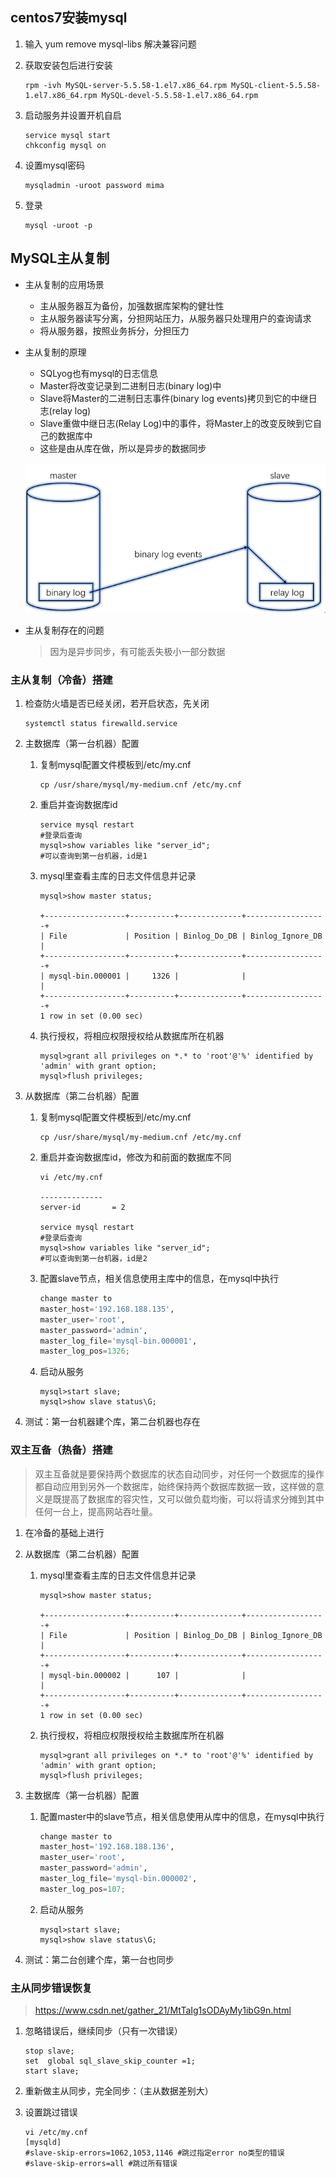 ## centos7安装mysql

1. 输入 yum remove mysql-libs 解决兼容问题

2. 获取安装包后进行安装

   ```shell
   rpm -ivh MySQL-server-5.5.58-1.el7.x86_64.rpm MySQL-client-5.5.58-1.el7.x86_64.rpm MySQL-devel-5.5.58-1.el7.x86_64.rpm
   ```

3. 启动服务并设置开机自启

   ```shell
   service mysql start
   chkconfig mysql on
   ```

4. 设置mysql密码

   ```shell
   mysqladmin -uroot password mima
   ```

5. 登录

   ```shell
   mysql -uroot -p
   ```

   

## MySQL主从复制

+ 主从复制的应用场景

  + 主从服务器互为备份，加强数据库架构的健壮性
  + 主从服务器读写分离，分担网站压力，从服务器只处理用户的查询请求
  + 将从服务器，按照业务拆分，分担压力

+ 主从复制的原理

  + SQLyog也有mysql的日志信息
  + Master将改变记录到二进制日志(binary log)中
  + Slave将Master的二进制日志事件(binary log events)拷贝到它的中继日志(relay log)
  + Slave重做中继日志(Relay Log)中的事件，将Master上的改变反映到它自己的数据库中
  + 这些是由从库在做，所以是异步的数据同步

  ![1587623473979](asserts/1587623473979.png)

+ 主从复制存在的问题

  > 因为是异步同步，有可能丢失极小一部分数据

### 主从复制（冷备）搭建

1. 检查防火墙是否已经关闭，若开启状态，先关闭

   ```shell
   systemctl status firewalld.service
   ```

2. 主数据库（第一台机器）配置

   1. 复制mysql配置文件模板到/etc/my.cnf

      ```shell
      cp /usr/share/mysql/my-medium.cnf /etc/my.cnf
      ```

   2. 重启并查询数据库id

      ```shell
      service mysql restart
      #登录后查询
      mysql>show variables like "server_id";
      #可以查询到第一台机器，id是1
      ```

   3. mysql里查看主库的日志文件信息并记录

      ```shell
      mysql>show master status;
      
      +------------------+----------+--------------+------------------+
      | File             | Position | Binlog_Do_DB | Binlog_Ignore_DB |
      +------------------+----------+--------------+------------------+
      | mysql-bin.000001 |     1326 |              |                  |
      +------------------+----------+--------------+------------------+
      1 row in set (0.00 sec)
      ```

   4. 执行授权，将相应权限授权给从数据库所在机器

      ```shell
      mysql>grant all privileges on *.* to 'root'@'%' identified by 'admin' with grant option;
      mysql>flush privileges;
      ```

3. 从数据库（第二台机器）配置

   1. 复制mysql配置文件模板到/etc/my.cnf

      ```shell
      cp /usr/share/mysql/my-medium.cnf /etc/my.cnf
      ```

   2. 重启并查询数据库id，修改为和前面的数据库不同

      ```shell
      vi /etc/my.cnf
      
      --------------
      server-id       = 2
      
      service mysql restart
      #登录后查询
      mysql>show variables like "server_id";
      #可以查询到第一台机器，id是2
      ```

   3. 配置slave节点，相关信息使用主库中的信息，在mysql中执行

      ```python
      change master to 
      master_host='192.168.188.135',
      master_user='root',
      master_password='admin',
      master_log_file='mysql-bin.000001',
      master_log_pos=1326;
      ```

   4. 启动从服务

      ```shell
      mysql>start slave;
      mysql>show slave status\G;
      ```

4. 测试：第一台机器建个库，第二台机器也存在

### 双主互备（热备）搭建

>双主互备就是要保持两个数据库的状态自动同步，对任何一个数据库的操作都自动应用到另外一个数据库，始终保持两个数据库数据一致，这样做的意义是既提高了数据库的容灾性，又可以做负载均衡，可以将请求分摊到其中任何一台上，提高网站吞吐量。



1. 在冷备的基础上进行

2. 从数据库（第二台机器）配置

   1. mysql里查看主库的日志文件信息并记录

      ```shell
      mysql>show master status;
      
      +------------------+----------+--------------+------------------+
      | File             | Position | Binlog_Do_DB | Binlog_Ignore_DB |
      +------------------+----------+--------------+------------------+
      | mysql-bin.000002 |      107 |              |                  |
      +------------------+----------+--------------+------------------+
      1 row in set (0.00 sec)
      ```

   2. 执行授权，将相应权限授权给主数据库所在机器

      ```shell
      mysql>grant all privileges on *.* to 'root'@'%' identified by 'admin' with grant option;
      mysql>flush privileges;
      ```

3. 主数据库（第一台机器）配置

   1. 配置master中的slave节点，相关信息使用从库中的信息，在mysql中执行

      ```python
      change master to 
      master_host='192.168.188.136',
      master_user='root',
      master_password='admin',
      master_log_file='mysql-bin.000002',
      master_log_pos=107;
      ```

   2. 启动从服务

      ```shell
      mysql>start slave;
      mysql>show slave status\G;
      ```

4. 测试：第二台创建个库，第一台也同步

### 主从同步错误恢复

>https://www.csdn.net/gather_21/MtTaIg1sODAyMy1ibG9n.html

1. 忽略错误后，继续同步（只有一次错误）

   ```shell
   stop slave;
   set  global sql_slave_skip_counter =1;
   start slave;
   ```

2. 重新做主从同步，完全同步：（主从数据差别大）

3. 设置跳过错误

   ```shell
   vi /etc/my.cnf
   [mysqld]
   #slave-skip-errors=1062,1053,1146 #跳过指定error no类型的错误
   #slave-skip-errors=all #跳过所有错误
   ```

   

